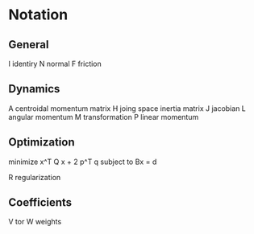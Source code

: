 # Notation #

## General ##

I identiry
N normal
F friction

## Dynamics ##

A centroidal momentum matrix
H joing space inertia matrix
J jacobian
L angular momentum
M transformation
P linear momentum

## Optimization ##

minimize x^T Q x + 2 p^T q
subject to Bx = d

R regularization

## Coefficients ##

V tor
W weights
